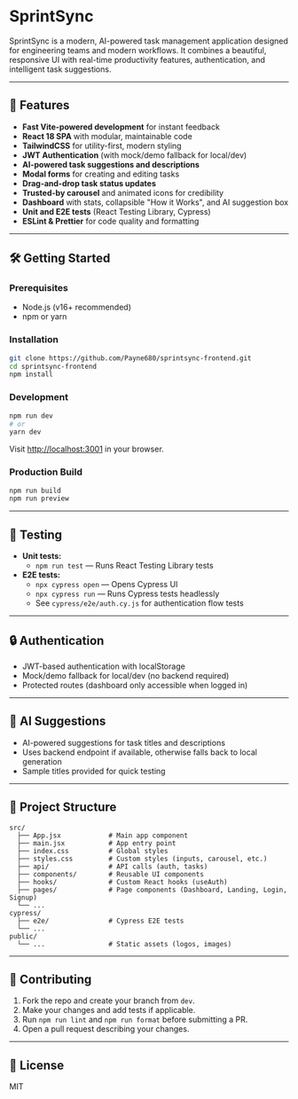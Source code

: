 # SprintSync

SprintSync is a modern, AI-powered task management application designed for engineering teams and modern workflows. It combines a beautiful, responsive UI with real-time productivity features, authentication, and intelligent task suggestions.

---

## 🚀 Features

- **Fast Vite-powered development** for instant feedback
- **React 18 SPA** with modular, maintainable code
- **TailwindCSS** for utility-first, modern styling
- **JWT Authentication** (with mock/demo fallback for local/dev)
- **AI-powered task suggestions and descriptions**
- **Modal forms** for creating and editing tasks
- **Drag-and-drop task status updates**
- **Trusted-by carousel** and animated icons for credibility
- **Dashboard** with stats, collapsible "How it Works", and AI suggestion box
- **Unit and E2E tests** (React Testing Library, Cypress)
- **ESLint & Prettier** for code quality and formatting

---

## 🛠️ Getting Started

### Prerequisites

- Node.js (v16+ recommended)
- npm or yarn

### Installation

```bash
git clone https://github.com/Payne680/sprintsync-frontend.git
cd sprintsync-frontend
npm install
```

### Development

```bash
npm run dev
# or
yarn dev
```

Visit [http://localhost:3001](http://localhost:3001) in your browser.

### Production Build

```bash
npm run build
npm run preview
```

---

## 🧪 Testing

- **Unit tests:**
  - `npm run test` — Runs React Testing Library tests
- **E2E tests:**
  - `npx cypress open` — Opens Cypress UI
  - `npx cypress run` — Runs Cypress tests headlessly
  - See `cypress/e2e/auth.cy.js` for authentication flow tests

---

## 🔒 Authentication

- JWT-based authentication with localStorage
- Mock/demo fallback for local/dev (no backend required)
- Protected routes (dashboard only accessible when logged in)

---

## 🤖 AI Suggestions

- AI-powered suggestions for task titles and descriptions
- Uses backend endpoint if available, otherwise falls back to local generation
- Sample titles provided for quick testing

---

## 📁 Project Structure

```
src/
  ├── App.jsx            # Main app component
  ├── main.jsx           # App entry point
  ├── index.css          # Global styles
  ├── styles.css         # Custom styles (inputs, carousel, etc.)
  ├── api/               # API calls (auth, tasks)
  ├── components/        # Reusable UI components
  ├── hooks/             # Custom React hooks (useAuth)
  ├── pages/             # Page components (Dashboard, Landing, Login, Signup)
  └── ...
cypress/
  ├── e2e/               # Cypress E2E tests
  └── ...
public/
  └── ...                # Static assets (logos, images)
```

---

## 📝 Contributing

1. Fork the repo and create your branch from `dev`.
2. Make your changes and add tests if applicable.
3. Run `npm run lint` and `npm run format` before submitting a PR.
4. Open a pull request describing your changes.

---

## 📄 License

MIT
